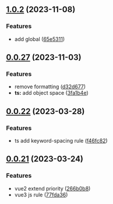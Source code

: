 ## [1.0.2](https://github.com/sujianqingfeng/eslint-config/compare/v1.0.1...v1.0.2) (2023-11-08)


### Features

* add global ([65e5311](https://github.com/sujianqingfeng/eslint-config/commit/65e5311b3245110908baea726dd32db9ccbcda47))



## [0.0.27](https://github.com/sujianqingfeng/eslint-config/compare/v0.0.25...v0.0.27) (2023-11-03)


### Features

* remove formatting ([d32d677](https://github.com/sujianqingfeng/eslint-config/commit/d32d677e02a27868304333a5c06b750436dbfd74))
* **ts:** add object space ([3fa1b4e](https://github.com/sujianqingfeng/eslint-config/commit/3fa1b4ee6a93c8801c1a4517d7370183c4a93248))



## [0.0.22](https://github.com/sujianqingfeng/eslint-config/compare/v0.0.21...v0.0.22) (2023-03-28)


### Features

* ts add keyword-spacing rule ([f46fc82](https://github.com/sujianqingfeng/eslint-config/commit/f46fc826f078a5d771e07c3a689514c8ba922ffa))



## [0.0.21](https://github.com/sujianqingfeng/eslint-config/compare/v0.0.20...v0.0.21) (2023-03-24)


### Features

* vue2 extend priority ([266b0b8](https://github.com/sujianqingfeng/eslint-config/commit/266b0b80ab5364955ab52d153b4f0c8e1071f4ea))
* vue3 js rule ([77fda36](https://github.com/sujianqingfeng/eslint-config/commit/77fda367a1cee02b4608caad74e3c8308207f64a))



